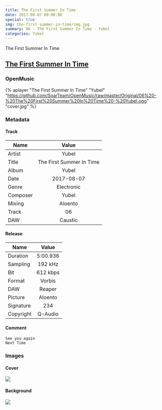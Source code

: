```yaml
---
title: The First Summer In Time
date: 2017-08-07 00:00:00
special: true
img: the-first-summer-in-time/img.jpg
summary: 06 - The First Summer In Time - Yubel
categories: Yubel
---
```


The First Summer In Time

## [The First Summer In Time](https://github.com/SoarTeam/OpenMusic/raw/master/Original/06%20-%20The%20First%20Summer%20In%20Time%20-%20Yubel.ogg)

### OpenMusic
{% aplayer "The First Summer In Time" "Yubel" "https://github.com/SoarTeam/OpenMusic/raw/master/Original/06%20-%20The%20First%20Summer%20In%20Time%20-%20Yubel.ogg" "cover.jpg" %}

### Metadata
#### Track

Name|Value
---|:--:
Artist|Yubel
Title|The First Summer In Time
Album|Yubel
Date|2017-08-07
Genre|Electronic
Composer|Yubel
Mixing|Aloento
Track|06
DAW|Caustic

#### Release

Name|Value
---|:--:
Duration|5:00.936
Sampling|192 kHz
Bit|612 kbps
Format|Vorbis
DAW|Reaper
Picture|Aloento
Signature|234
Copyright|Q-Audio

#### Comment
``` text
See you again
Next Time
```

### Images
#### Cover
![](cover.jpg)

#### Background
![](img.jpg)
